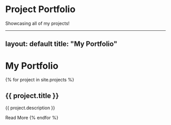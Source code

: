 # Project Portfolio
Showcasing all of my projects!

---
layout: default
title: "My Portfolio"
---

# My Portfolio

{% for project in site.projects %}
## {{ project.title }}

{{ project.description }}

Read More
{% endfor %}

